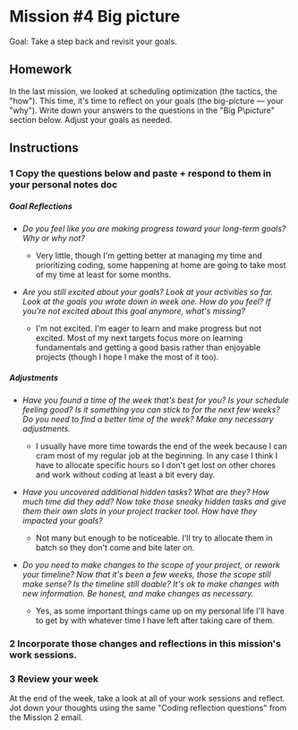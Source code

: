 # Mission \#4  Big picture
Goal: Take a step back and revisit your goals.

## Homework 
 
In the last mission, we looked at scheduling optimization (the tactics, the "how"). This time, it's time to reflect on your goals (the big-picture — your "why"). Write down your answers to the questions in the "Big P\picture" section below. Adjust your goals as needed.
 
## Instructions 

### 1  Copy the questions below and paste + respond to them in your personal notes doc

##### Goal Reflections

- _Do you feel like you are making progress toward your long-term goals? Why or why not?_
  - Very little, though I'm getting better at managing my time and prioritizing coding, some happening at home are going to take most of my time at least for some months.
	
- _Are you still excited about your goals? Look at your activities so far. Look at the goals you wrote down in week one. How do you feel? If you're not excited about this goal anymore, what's missing?_
  - I'm not excited. I'm eager to learn and make progress but not excited. Most of my next targets focus more on learning fundamentals and getting a good basis rather than enjoyable projects (though I hope I make the most of it too).

##### Adjustments 

- _Have you found a time of the week that's best for you? Is your schedule feeling good? Is it something you can stick to for the next few weeks? Do you need to find a better time of the week? Make any necessary adjustments._
  - I usually have more time towards the end of the week because I can cram most of my regular job at the beginning. In any case I think I have to allocate specific hours so I don't get lost on other chores and work without coding at least a bit every day.
	
- _Have you uncovered additional hidden tasks? What are they? How much time did they add? Now take those sneaky hidden tasks and give them their own slots in your project tracker tool. How have they impacted your goals?_
  - Not many but enough to be noticeable. I'll try to allocate them in batch so they don't come and bite later on.
	
- _Do you need to make changes to the scope of your project, or rework your timeline? Now that it's been a few weeks, those the scope still make sense? Is the timeline still doable? It's ok to make changes with new information. Be honest, and make changes as necessary._
  - Yes, as some important things came up on my personal life I'll have to get by with whatever time I have left after taking care of them.

### 2  Incorporate those changes and reflections in this mission's work sessions.

### 3  Review your week
At the end of the week, take a look at all of your work sessions and reflect. Jot down your thoughts using the same "Coding reflection questions" from the Mission 2 email.

